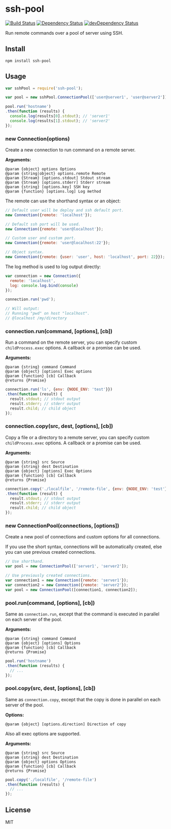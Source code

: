 # ssh-pool
[![Build Status](https://travis-ci.org/neoziro/ssh-pool.svg?branch=master)](https://travis-ci.org/neoziro/ssh-pool)
[![Dependency Status](https://david-dm.org/neoziro/ssh-pool.svg?theme=shields.io)](https://david-dm.org/neoziro/ssh-pool)
[![devDependency Status](https://david-dm.org/neoziro/ssh-pool/dev-status.svg?theme=shields.io)](https://david-dm.org/neoziro/ssh-pool#info=devDependencies)

Run remote commands over a pool of server using SSH.

## Install

```
npm install ssh-pool
```

## Usage

```js
var sshPool = require('ssh-pool');

var pool = new sshPool.ConnectionPool(['user@server1', 'user@server2']);

pool.run('hostname')
.then(function (results) {
  console.log(results[0].stdout); // 'server1'
  console.log(results[1].stdout); // 'server2'
});
```

### new Connection(options)

Create a new connection to run command on a remote server.

**Arguments:**

```
@param {object} options Options
@param {string|object} options.remote Remote
@param {Stream} [options.stdout] Stdout stream
@param {Stream} [options.stderr] Stderr stream
@param {string} [options.key] SSH key
@param {function} [options.log] Log method
```

The remote can use the shorthand syntax or an object:

```js
// Default user will be deploy and ssh default port.
new Connection({remote: 'localhost'}); 

// Default ssh port will be used.
new Connection({remote: 'user@localhost'});

// Custom user and custom port.
new Connection({remote: 'user@localhost:22'});

// Object syntax.
new Connection({remote: {user: 'user', host: 'localhost', port: 22}});
```

The log method is used to log output directly:

```js
var connection = new Connection({
  remote: 'localhost',
  log: console.log.bind(console)
});

connection.run('pwd');

// Will output:
// Running "pwd" on host "localhost".
// @localhost /my/directory
```

### connection.run(command, [options], [cb])

Run a command on the remote server, you can specify custom `childProcess.exec` options. A callback or a promise can be used.

**Arguments:**

```
@param {string} command Command
@param {object} [options] Exec options
@param {function} [cb] Callback
@returns {Promise}
```

```js
connection.run('ls', {env: {NODE_ENV: 'test'}})
.then(function (result) {
  result.stdout; // stdout output
  result.stderr; // stderr output
  result.child; // child object
});
```

### connection.copy(src, dest, [options], [cb])

Copy a file or a directory to a remote server, you can specify custom `childProcess.exec` options. A callback or a promise can be used.

**Arguments:**

```
@param {string} src Source
@param {string} dest Destination
@param {object} [options] Exec Options
@param {function} [cb] Callback
@returns {Promise}
```

```js
connection.copy('./localfile', '/remote-file', {env: {NODE_ENV: 'test'}})
.then(function (result) {
  result.stdout; // stdout output
  result.stderr; // stderr output
  result.child; // child object
});
```

### new ConnectionPool(connections, [options])

Create a new pool of connections and custom options for all connections.

If you use the short syntax, connections will be automatically created, else you can use previous created connections.

```js
// Use shorthand.
var pool = new ConnectionPool(['server1', 'server2']);

// Use previously created connections.
var connection1 = new Connection({remote: 'server1'});
var connection2 = new Connection({remote: 'server2'});
var pool = new ConnectionPool([connection1, connection2]);
```

### pool.run(command, [options], [cb])

Same as `connection.run`, except that the command is executed in parallel on each server of the pool.

**Arguments:**

```
@param {string} command Command
@param {object} [options] Options
@param {function} [cb] Callback
@returns {Promise}
```

```js
pool.run('hostname')
.then(function (results) {
  // ...
});
```

### pool.copy(src, dest, [options], [cb])

Same as `connection.copy`, except that the copy is done in parallel on each server of the pool.

**Options:**

```
@param {object} [options.direction] Direction of copy
```

Also all exec options are supported.

**Arguments:**

```
@param {string} src Source
@param {string} dest Destination
@param {object} options Options
@param {function} [cb] Callback
@returns {Promise}
```

```js
pool.copy('./localfile', '/remote-file')
.then(function (results) {
  // ...
});
```


## License

MIT

